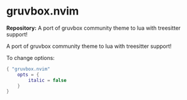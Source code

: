 # gruvbox.nvim

**Repository:** A port of gruvbox community theme to lua with treesitter support!

A port of gruvbox community theme to lua with treesitter support!

To change options:

```lua
{ "gruvbox.nvim"
    opts = {
        italic = false
    }
}
```

